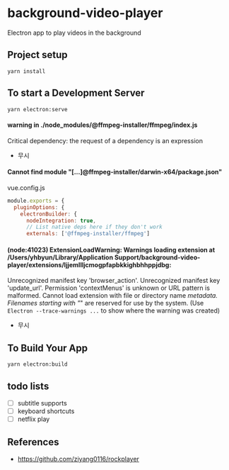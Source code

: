 # background-video-player

Electron app to play videos in the background

## Project setup
```
yarn install
```

## To start a Development Server
```
yarn electron:serve
```

#### warning  in ./node_modules/@ffmpeg-installer/ffmpeg/index.js
Critical dependency: the request of a dependency is an expression
- 무시

#### Cannot find module "[...]@ffmpeg-installer/darwin-x64/package.json"

vue.config.js
```js
module.exports = {
  pluginOptions: {
    electronBuilder: {
      nodeIntegration: true,
      // List native deps here if they don't work
      externals: ['@ffmpeg-installer/ffmpeg']
```

#### (node:41023) ExtensionLoadWarning: Warnings loading extension at /Users/yhbyun/Library/Application Support/background-video-player/extensions/ljjemllljcmogpfapbkkighbhhppjdbg:
  Unrecognized manifest key 'browser_action'.
  Unrecognized manifest key 'update_url'.
  Permission 'contextMenus' is unknown or URL pattern is malformed.
  Cannot load extension with file or directory name _metadata. Filenames starting with "_" are reserved for use by the system.
(Use `Electron --trace-warnings ...` to show where the warning was created)
- 무시

## To Build Your App
```
yarn electron:build
```

## todo lists

- [ ] subtitle supports
- [ ] keyboard shortcuts
- [ ] netflix play

## References

- https://github.com/ziyang0116/rockplayer
